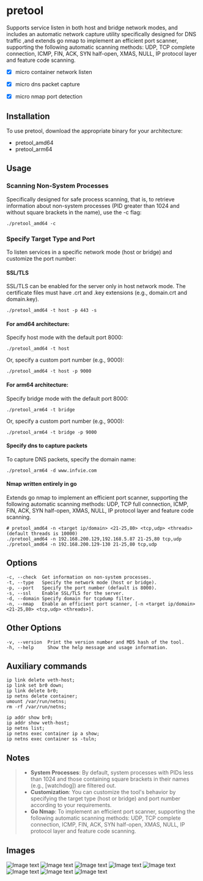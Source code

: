 # pretool
Supports service listen in both host and bridge network modes, and includes an automatic network capture utility specifically designed for DNS traffic ,and extends go nmap to implement an efficient port scanner, supporting the following automatic scanning methods: UDP, TCP complete connection, ICMP, FIN, ACK, SYN half-open, XMAS, NULL, IP protocol layer and feature code scanning.

* [x] micro container network listen
* [x] micro dns packet capture
* [x] micro nmap port detection


## Installation

To use pretool, download the appropriate binary for your architecture:

- pretool_amd64
- pretool_arm64

## Usage
### Scanning Non-System Processes

Specifically designed for safe process scanning, that is, to retrieve information about non-system processes (PID greater than 1024 and without square brackets in the name), use the -c flag:

```
./pretool_amd64 -c

```

### Specify Target Type and Port

To listen services in a specific network mode (host or bridge) and customize the port number:

#### SSL/TLS

SSL/TLS can be enabled for the server only in host network mode. The certificate files must have .crt and .key extensions (e.g., domain.crt and domain.key).

```
./pretool_amd64 -t host -p 443 -s

```

#### For amd64 architecture:

Specify host mode with the default port 8000:

```
./pretool_amd64 -t host

```

Or, specify a custom port number (e.g., 9000):

```
./pretool_amd64 -t host -p 9000

```

#### For arm64 architecture:

Specify bridge mode with the default port 8000:

```
./pretool_arm64 -t bridge

```

Or, specify a custom port number (e.g., 9000):

```
./pretool_arm64 -t bridge -p 9000

```

#### Specify dns to capture packets

To capture DNS packets, specify the domain name:

```
./pretool_arm64 -d www.infvie.com

```

#### Nmap written entirely in go

Extends go nmap to implement an efficient port scanner, supporting the following automatic scanning methods: UDP, TCP full connection, ICMP, FIN, ACK, SYN half-open, XMAS, NULL, IP protocol layer and feature code scanning.

```
# pretool_amd64 -n <target ip/domain> <21-25,80> <tcp,udp> <threads> (default threads is 10000)
./pretool_amd64 -n 192.168.200.129,192.168.5.87 21-25,80 tcp,udp 
./pretool_amd64 -n 192.168.200.129-130 21-25,80 tcp,udp 
```

## Options

```
-c, --check  Get information on non-system processes.
-t, --type   Specify the network mode (host or bridge).
-p, --port   Specify the port number (default is 8000).
-s, --ssl    Enable SSL/TLS for the server.
-d, --domain Specify domain for tcpdump filter.
-n, --nmap   Enable an efficient port scanner, [-n <target ip/domain> <21-25,80> <tcp,udp> <threads>].

```

## Other Options

```
-v, --version  Print the version number and MD5 hash of the tool.
-h, --help     Show the help message and usage information.

```

## Auxiliary commands

```
ip link delete veth-host;
ip link set br0 down;
ip link delete br0;
ip netns delete container;
umount /var/run/netns;
rm -rf /var/run/netns;

ip addr show br0;
ip addr show veth-host;
ip netns list;
ip netns exec container ip a show;
ip netns exec container ss -tuln;

```

## Notes
>- **System Processes**: By default, system processes with PIDs less than 1024 and those containing square brackets in their names (e.g., [watchdog]) are filtered out.
>- **Customization**: You can customize the tool's behavior by specifying the target type (host or bridge) and port number according to your requirements.
>- **Go Nmap**: To implement an efficient port scanner, supporting the following automatic scanning methods: UDP, TCP complete connection, ICMP, FIN, ACK, SYN half-open, XMAS, NULL, IP protocol layer and feature code scanning.

## Images
![Image text](https://mirrors.infvie.org/image/pretool/20240717211427.png)
![Image text](https://mirrors.infvie.org/image/pretool/20240717211532.png)
![Image text](https://mirrors.infvie.org/image/pretool/20240717211902.png)
![Image text](https://mirrors.infvie.org/image/pretool/20240717213057.png)
![Image text](https://mirrors.infvie.org/image/pretool/20240717213356.png)
![Image text](https://mirrors.infvie.org/image/pretool/20240717213735.png)
![Image text](https://mirrors.infvie.org/image/pretool/20240717214128.png)
![Image text](https://mirrors.infvie.org/image/pretool/20240720191150.png)